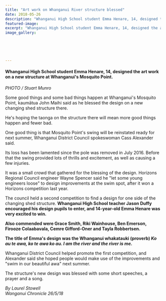 ```yaml
---
title: "Art work on Whanganui River structure blessed"
date: 2018-05-26
description: "Whanganui High School student Emma Henare, 14, designed the art work on a new structure at Whanganui's Mosquito Point..."
featured-image: 
excerpt: "Whanganui High School student Emma Henare, 14, designed the art work on a new structure at Whanganui's Mosquito Point."
image_gallery:
    
    
    
    
    
---
```


<h4><span>Whanganui High School student Emma Henare, 14, designed the art work on a new structure at Whanganui's Mosquito Point. <br /></span></h4>
<p><em>PHOTO / Stuart Munro&nbsp;</em></p>
<p class="element element-paragraph">Some good things and some bad things happen at Whanganui's Mosquito Point, kaumātua John Maihi said as he blessed the design on a new changing shed structure there.</p>
<p class="element element-paragraph">He's hoping the taonga on the structure there will mean more good things happen and fewer bad.</p>
<p class="element element-paragraph">One good thing is that Mosquito Point's swing will be reinstated ready for next summer, Whanganui District Council spokeswoman Cass Alexander said.</p>
<p class="element element-paragraph">Its loss has been lamented since the pole was removed in July 2016. Before that the swing provided lots of thrills and excitement, as well as causing a few injuries.</p>
<p class="element element-paragraph">It was a small crowd that gathered for the blessing of the design. Horizons Regional Council engineer Wayne Spencer said he "let some young engineers loose" to design improvements at the swim spot, after it won a Horizons competition last year.</p>
<p class="element element-paragraph">The council held a second competition to find a design for one side of the changing shed structure. <strong>Whanganui High School teacher Jason Duffy encouraged his design pupils to enter, and 14-year-old Emma Henare was very excited to win.</strong></p>
<p class="element element-paragraph"><strong>Also commended were Grace Smith, Riki Wainhouse, Ben Emerson, Firooze Colaabavala, Cemre Gifford-Oner and Tayla Robbertsen.</strong></p>
<p class="element element-paragraph"><strong>The title of Emma's design was the Whanganui whakatauki (proverb) <em>Ko au te awa, ko te awa ko au. I am the river and the river is me.</em></strong></p>
<p class="element element-paragraph">Whanganui District Council helped promote the first competition, and Alexander said she hoped people would make use of the improvements and "swim in our beautiful awa" next summer.</p>
<p class="element element-paragraph">The structure's new design was blessed with some short speeches, a prayer and a song.</p>
<p class="element element-paragraph"><em>By Laurel Stowell&nbsp;</em><br /><em>Wanganui Chronicle 26/5/18</em></p>

